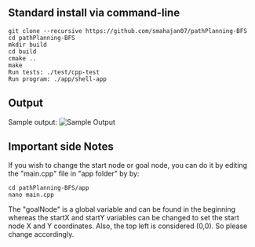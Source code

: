 ## Standard install via command-line
```
git clone --recursive https://github.com/smahajan07/pathPlanning-BFS
cd pathPlanning-BFS
mkdir build
cd build
cmake ..
make
Run tests: ./test/cpp-test
Run program: ./app/shell-app
```

## Output

Sample output:  ![Sample Output](https://github.com/smahajan07/pathPlanning-BFS/blob/master/output/sampleOutput.ppm)

## Important side Notes

If you wish to change the start node or goal node, you can do it by editing the "main.cpp" file in "app folder" by by:

```
cd pathPlanning-BFS/app
nano main.cpp
```
The "goalNode" is a global variable and can be found in the beginning whereas the startX and startY variables can be changed to set the start node X and Y coordinates.
Also, the top left is considered (0,0). So please change accordingly.
